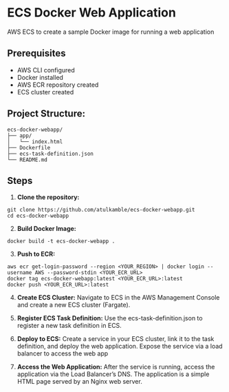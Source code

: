 # ECS Docker Web Application

AWS ECS to create a sample Docker image for running a web application

## Prerequisites

- AWS CLI configured
- Docker installed
- AWS ECR repository created
- ECS cluster created

## Project Structure:
```
ecs-docker-webapp/
├── app/
│   └── index.html
├── Dockerfile
├── ecs-task-definition.json
└── README.md
```

## Steps

1. **Clone the repository:**
```
git clone https://github.com/atulkamble/ecs-docker-webapp.git
cd ecs-docker-webapp
```
2. **Build Docker Image:**
```
docker build -t ecs-docker-webapp .
```
3. **Push to ECR:**
```
aws ecr get-login-password --region <YOUR_REGION> | docker login --username AWS --password-stdin <YOUR_ECR_URL>
docker tag ecs-docker-webapp:latest <YOUR_ECR_URL>:latest
docker push <YOUR_ECR_URL>:latest
```
4. **Create ECS Cluster:**
Navigate to ECS in the AWS Management Console and create a new ECS cluster (Fargate).

5. **Register ECS Task Definition:**
Use the ecs-task-definition.json to register a new task definition in ECS.

6. **Deploy to ECS:**
Create a service in your ECS cluster, link it to the task definition, and deploy the web application.
Expose the service via a load balancer to access the web app

7. **Access the Web Application:**
After the service is running, access the application via the Load Balancer’s DNS.
The application is a simple HTML page served by an Nginx web server.
